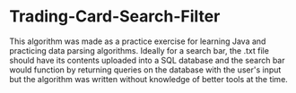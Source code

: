 # Trading-Card-Search-Filter

This algorithm was made as a practice exercise for learning Java and practicing data parsing algorithms. Ideally 
for a search bar, the .txt file should have its contents uploaded into a SQL database and the search bar would
function by returning queries on the database with the user's input but the algorithm was written without knowledge 
of better tools at the time. 
